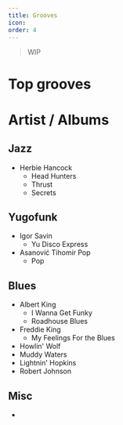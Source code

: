 ```yaml
---
title: Grooves
icon: 
order: 4
---
```


> WIP

# Top grooves




# Artist / Albums

## Jazz

- Herbie Hancock 
  - Head Hunters
  - Thrust
  - Secrets


## Yugofunk

- Igor Savin
  - Yu Disco Express
- Asanović Tihomir Pop
  - Pop

## Blues 

- Albert King 
   - I Wanna Get Funky
   - Roadhouse Blues
- Freddie King  
  - My Feelings For the Blues
- Howlin' Wolf
- Muddy Waters
- Lightnin' Hopkins
- Robert Johnson 

## Misc 

- 

